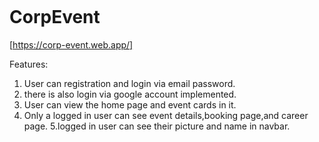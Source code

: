 ```sh

```

# CorpEvent

[https://corp-event.web.app/]

Features:
1. User can registration and login via email password.
2. there is also login via google account implemented.
3. User  can view the home page and event cards in it.
4. Only a logged in user can see event details,booking page,and career page.
5.logged in user can see their picture and name in  navbar.
